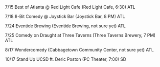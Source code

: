 7/15 Best of Atlanta @ Red Light Cafe (Red Light Cafe, 6:30) ATL

7/18 8-Bit Comedy @ Joystick Bar (Joystick Bar, 8 PM) ATL

7/24 Eventide Brewing (Eventide Brewing, not sure yet) ATL

7/25 Comedy on Draught at Three Taverns (Three Taverns Brewery, 7 PM) ATL

8/17 Wondercomedy (Cabbagetown Community Center, not sure yet) ATL

10/17 Stand Up UCSD ft. Deric Poston (PC Theater, 7:00) SD
